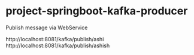 # project-springboot-kafka-producer

Publish message via WebService

http://localhost:8081/kafka/publish/ashi  
http://localhost:8081/kafka/publish/ashish  
